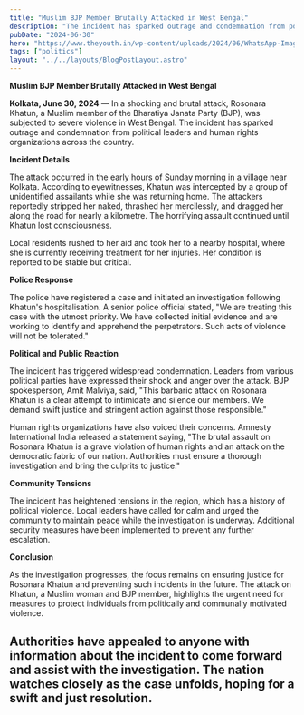 ```yaml
---
title: "Muslim BJP Member Brutally Attacked in West Bengal"
description: "The incident has sparked outrage and condemnation from political leaders and human rights organizations across the country."
pubDate: "2024-06-30"
hero: "https://www.theyouth.in/wp-content/uploads/2024/06/WhatsApp-Image-2024-06-28-at-19.14.48_94205c4b.jpg"
tags: ["politics"]
layout: "../../layouts/BlogPostLayout.astro"
---
```


**Muslim BJP Member Brutally Attacked in West Bengal**

**Kolkata, June 30, 2024** — In a shocking and brutal attack, Rosonara Khatun, a Muslim member of the Bharatiya Janata Party (BJP), was subjected to severe violence in West Bengal. The incident has sparked outrage and condemnation from political leaders and human rights organizations across the country.

**Incident Details**

The attack occurred in the early hours of Sunday morning in a village near Kolkata. According to eyewitnesses, Khatun was intercepted by a group of unidentified assailants while she was returning home. The attackers reportedly stripped her naked, thrashed her mercilessly, and dragged her along the road for nearly a kilometre. The horrifying assault continued until Khatun lost consciousness.

Local residents rushed to her aid and took her to a nearby hospital, where she is currently receiving treatment for her injuries. Her condition is reported to be stable but critical.

**Police Response**

The police have registered a case and initiated an investigation following Khatun's hospitalisation. A senior police official stated, "We are treating this case with the utmost priority. We have collected initial evidence and are working to identify and apprehend the perpetrators. Such acts of violence will not be tolerated."

**Political and Public Reaction**

The incident has triggered widespread condemnation. Leaders from various political parties have expressed their shock and anger over the attack. BJP spokesperson, Amit Malviya, said, "This barbaric attack on Rosonara Khatun is a clear attempt to intimidate and silence our members. We demand swift justice and stringent action against those responsible."

Human rights organizations have also voiced their concerns. Amnesty International India released a statement saying, "The brutal assault on Rosonara Khatun is a grave violation of human rights and an attack on the democratic fabric of our nation. Authorities must ensure a thorough investigation and bring the culprits to justice."

**Community Tensions**

The incident has heightened tensions in the region, which has a history of political violence. Local leaders have called for calm and urged the community to maintain peace while the investigation is underway. Additional security measures have been implemented to prevent any further escalation.

**Conclusion**

As the investigation progresses, the focus remains on ensuring justice for Rosonara Khatun and preventing such incidents in the future. The attack on Khatun, a Muslim woman and BJP member, highlights the urgent need for measures to protect individuals from politically and communally motivated violence.

Authorities have appealed to anyone with information about the incident to come forward and assist with the investigation. The nation watches closely as the case unfolds, hoping for a swift and just resolution.
---